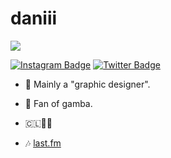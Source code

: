# daniii
![](https://komarev.com/ghpvc/?username=dzndani&color=2596be)

[![Instagram Badge](https://img.shields.io/badge/-Instagram-e4405f?style=flat-square&logo=Instagram&logoColor=white)](https://instagram.com/dzndani/)
[![Twitter Badge](https://img.shields.io/badge/-Twitter-00acee?style=flat-square&logo=Twitter&logoColor=white)](https://twitter.com/deneevs)


* 💫 Mainly a "graphic designer".

* 🎰 Fan of gamba.

* 🇨🇱🏳️‍⚧️

* 🎶 [last.fm](https://www.last.fm/user/DznDani)


